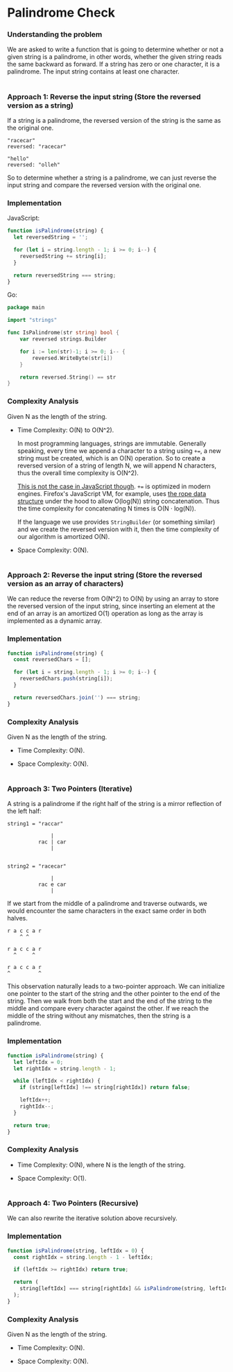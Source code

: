 # Palindrome Check

### Understanding the problem

We are asked to write a function that is going to determine whether or not a given string is a palindrome, in other words, whether the given string reads the same backward as forward. If a string has zero or one character, it is a palindrome. The input string contains at least one character.

#

### Approach 1: Reverse the input string (Store the reversed version as a string)

If a string is a palindrome, the reversed version of the string is the same as the original one.

```
"racecar"
reversed: "racecar"

"hello"
reversed: "olleh"
```

So to determine whether a string is a palindrome, we can just reverse the input string and compare the reversed version with the original one.

### Implementation

JavaScript:

```js
function isPalindrome(string) {
  let reversedString = '';

  for (let i = string.length - 1; i >= 0; i--) {
    reversedString += string[i];
  }

  return reversedString === string;
}
```

Go:

```go
package main

import "strings"

func IsPalindrome(str string) bool {
    var reversed strings.Builder

    for i := len(str)-1; i >= 0; i-- {
        reversed.WriteByte(str[i])
    }

	return reversed.String() == str
}
```

### Complexity Analysis

Given N as the length of the string.

- Time Complexity: O(N) to O(N^2).

  In most programming languages, strings are immutable. Generally speaking, every time we append a character to a string using `+=`, a new string must be created, which is an O(N) operation. So to create a reversed version of a string of length N, we will append N characters, thus the overall time complexity is O(N^2).

  [This is not the case in JavaScript though](https://josephmate.github.io/java/javascript/stringbuilder/2020/07/27/javascript-does-not-need-stringbuilder.html). `+=` is optimized in modern engines. Firefox's JavaScript VM, for example, uses [the rope data structure](<https://en.wikipedia.org/wiki/Rope_(data_structure)>) under the hood to allow O(log(N)) string concatenation. Thus the time complexity for concatenating N times is O(N · log(N)).

  If the language we use provides `StringBuilder` (or something similar) and we create the reversed version with it, then the time complexity of our algorithm is amortized O(N).

- Space Complexity: O(N).

#

### Approach 2: Reverse the input string (Store the reversed version as an array of characters)

We can reduce the reverse from O(N^2) to O(N) by using an array to store the reversed version of the input string, since inserting an element at the end of an array is an amortized O(1) operation as long as the array is implemented as a dynamic array.

### Implementation

```js
function isPalindrome(string) {
  const reversedChars = [];

  for (let i = string.length - 1; i >= 0; i--) {
    reversedChars.push(string[i]);
  }

  return reversedChars.join('') === string;
}
```

### Complexity Analysis

Given N as the length of the string.

- Time Complexity: O(N).

- Space Complexity: O(N).

#

### Approach 3: Two Pointers (Iterative)

A string is a palindrome if the right half of the string is a mirror reflection of the left half:

```
string1 = "raccar"

              |
          rac | car
              |


string2 = "racecar"

              |
          rac e car
              |
```

If we start from the middle of a palindrome and traverse outwards, we would encounter the same characters in the exact same order in both halves.

```
r a c c a r
    ^ ^

r a c c a r
  ^     ^

r a c c a r
^         ^
```

This observation naturally leads to a two-pointer approach. We can initialize one pointer to the start of the string and the other pointer to the end of the string. Then we walk from both the start and the end of the string to the middle and compare every character against the other. If we reach the middle of the string without any mismatches, then the string is a palindrome.

### Implementation

```js
function isPalindrome(string) {
  let leftIdx = 0;
  let rightIdx = string.length - 1;

  while (leftIdx < rightIdx) {
    if (string[leftIdx] !== string[rightIdx]) return false;

    leftIdx++;
    rightIdx--;
  }

  return true;
}
```

### Complexity Analysis

- Time Complexity: O(N), where N is the length of the string.

- Space Complexity: O(1).

#

### Approach 4: Two Pointers (Recursive)

We can also rewrite the iterative solution above recursively.

### Implementation

```js
function isPalindrome(string, leftIdx = 0) {
  const rightIdx = string.length - 1 - leftIdx;

  if (leftIdx >= rightIdx) return true;

  return (
    string[leftIdx] === string[rightIdx] && isPalindrome(string, leftIdx + 1)
  );
}
```

### Complexity Analysis

Given N as the length of the string.

- Time Complexity: O(N).

- Space Complexity: O(N).
